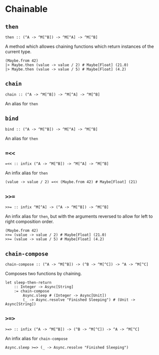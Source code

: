 # Chainable

## `then`

```aml
then :: (^A -> ^M[^B]) -> ^M[^A] -> ^M[^B]
```

A method which allowes chaining functions which return instances of the
current type.

```aml
(Maybe.from 42)
|> Maybe.then (value -> value / 2) # Maybe[Float] (21.0)
|> Maybe.then (value -> value / 5) # Maybe[Float] (4.2)
```

## `chain`

```aml
chain :: (^A -> ^M[^B]) -> ^M[^A] -> ^M[^B]
```

An alias for `then`

## `bind`

```aml
bind :: (^A -> ^M[^B]) -> ^M[^A] -> ^M[^B]
```

An alias for `then`

## `=<<`

```aml
=<< :: infix (^A -> ^M[^B]) -> ^M[^A] -> ^M[^B]
```

An infix alias for `then`

```aml
(value -> value / 2) =<< (Maybe.from 42) # Maybe[Float] (21)
```

## `>>=`

```aml
>>= :: infix ^M[^A] -> (^A -> ^M[^B]) -> ^M[^B]
```

An infix alias for `then`, but with the arguments reversed to allow for
left to right composition order.

```aml
(Maybe.from 42)
>>= (value -> value / 2) # Maybe[Float] (21.0)
>>= (value -> value / 5) # Maybe[Float] (4.2)
```

## `chain-compose`

```aml
chain-compose :: (^A -> ^M[^B]) -> (^B -> ^M[^C]) -> ^A -> ^M[^C]
```

Composes two functions by chaining.

```aml
let sleep-then-return
    :: Integer -> Async[String]
    := chain-compose
        Async.sleep # (Integer -> Async[Unit])
        (_ -> Async.resolve "Finished Sleeping") # (Unit -> Async[String])
```

## `>=>`

```aml
>=> :: infix (^A -> ^M[^B]) -> (^B -> ^M[^C]) -> ^A -> ^M[^C]
```

An infix alias for `chain-compose`

```aml
Async.sleep >=> (_ -> Async.resolve "Finished Sleeping")
```
